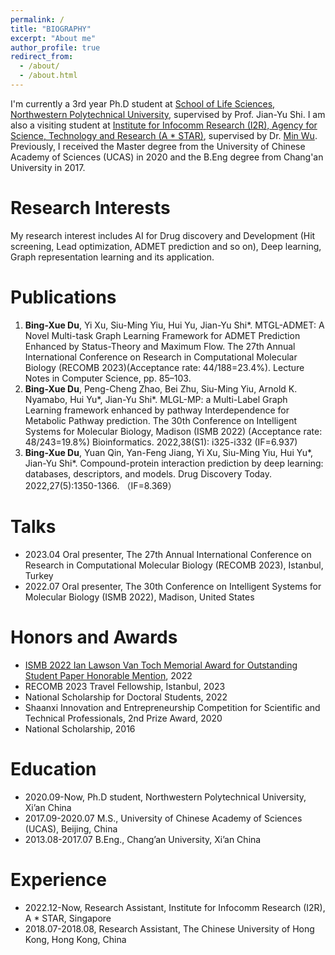 ```yaml
---
permalink: /
title: "BIOGRAPHY"
excerpt: "About me"
author_profile: true
redirect_from: 
  - /about/
  - /about.html
---
```


I'm currently a 3rd year Ph.D student at [School of Life Sciences, Northwestern Polytechnical University](https://shengming.nwpu.edu.cn/Home.htm), supervised by Prof. Jian-Yu Shi. I am also a visiting student at [Institute for Infocomm Research (I2R), Agency for Science, Technology and Research (A * STAR)](https://www.a-star.edu.sg/i2r), supervised by Dr. [Min Wu](https://sites.google.com/site/wumincf/home). Previously, I received the Master degree from the University of Chinese Academy of Sciences (UCAS) in 2020 and the B.Eng degree from Chang'an University in 2017.

Research Interests
======

My research interest includes AI for Drug discovery and Development (Hit screening, Lead optimization, ADMET prediction and so on), Deep learning, Graph representation learning and its application. 


Publications
======
1. **Bing-Xue Du**, Yi Xu, Siu-Ming Yiu, Hui Yu<sup>*</sup>*, Jian-Yu Shi*. MTGL-ADMET: A Novel Multi-task Graph Learning Framework for ADMET Prediction Enhanced by Status-Theory and Maximum Flow. The 27th Annual International Conference on Research in Computational Molecular Biology (RECOMB 2023)(Acceptance rate: 44/188=23.4%). Lecture Notes in Computer Science, pp. 85–103.
2. **Bing-Xue Du**, Peng-Cheng Zhao, Bei Zhu, Siu-Ming Yiu, Arnold K. Nyamabo, Hui Yu*, Jian-Yu Shi*. MLGL-MP: a Multi-Label Graph Learning framework enhanced by pathway Interdependence for Metabolic Pathway prediction. The 30th Conference on Intelligent Systems for Molecular Biology, Madison (ISMB 2022) (Acceptance rate: 48/243=19.8%) Bioinformatics. 2022,38(S1): i325-i332 (IF=6.937)
3. **Bing-Xue Du**, Yuan Qin, Yan-Feng Jiang, Yi Xu, Siu-Ming Yiu, Hui Yu*, Jian-Yu Shi*. Compound-protein interaction prediction by deep learning: databases, descriptors, and models. Drug Discovery Today. 2022,27(5):1350-1366. （IF=8.369）

Talks
======
+ 2023.04 Oral presenter, The 27th Annual International Conference on Research in Computational Molecular Biology (RECOMB 2023), Istanbul, Turkey
+ 2022.07 Oral presenter, The 30th Conference on Intelligent Systems for Molecular Biology (ISMB 2022), Madison, United States

Honors and Awards
======
+ [ISMB 2022 Ian Lawson Van Toch Memorial Award for Outstanding Student Paper Honorable Mention](https://www.iscb.org/ismb2022-general-info/award-winners), 2022 
+ RECOMB 2023 Travel Fellowship, Istanbul, 2023
+ National Scholarship for Doctoral Students, 2022
+ Shaanxi Innovation and Entrepreneurship Competition for Scientific and Technical Professionals, 2nd Prize Award, 2020
+ National Scholarship, 2016

Education
======
+ 2020.09-Now, Ph.D student, Northwestern Polytechnical University, Xi’an China
+ 2017.09-2020.07 M.S., University of Chinese Academy of Sciences (UCAS), Beijing, China
+ 2013.08-2017.07 B.Eng., Chang’an University, Xi’an China

Experience
======
+ 2022.12-Now, Research Assistant, Institute for Infocomm Research (I2R), A * STAR, Singapore
+ 2018.07-2018.08, Research Assistant, The Chinese University of Hong Kong, Hong Kong, China
